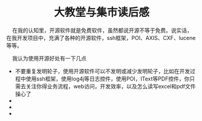 <h1 align='center'>大教堂与集市读后感</h1>

<p>&nbsp;&nbsp;&nbsp;&nbsp;在我的认知里，开源软件就是免费软件，虽然都说开源不等于免费。说实话，在我开发项目中，充满了各种的开源软件，ssh框架，POI、AXIS、CXF、lucene等等。


</p>
<p>&nbsp;&nbsp;&nbsp;&nbsp;我认为使用开源好处有一下几点
<ul>
  <li>不要重复发明轮子，使用开源软件可以不发明或减少发明轮子，比如在开发过程中使用ssh框架，使用log4j等日志控件，使用POI，IText等PDF控件，你只需去关注你得业务流程，web访问，开发效率，以及怎么读写excel和pdf文件操心了</li>
  <li></li>
  <li></li>
  <li></li>
</ul>
</p>
